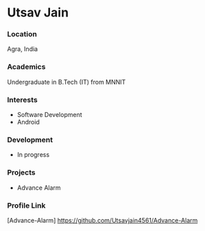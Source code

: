 # Utsav Jain

### Location

Agra, India

### Academics

Undergraduate in B.Tech (IT) from MNNIT

### Interests

- Software Development
- Android

### Development

- In progress

### Projects

- Advance Alarm

### Profile Link

[Advance-Alarm] https://github.com/Utsavjain4561/Advance-Alarm
